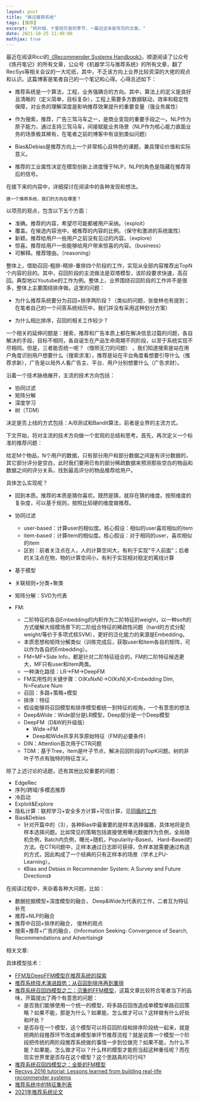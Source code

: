 ```yaml
---
layout: post
title: "再议推荐系统"
tags: [推荐]
excerpt: "杭州城，十里桂花香的季节，一篇迟迟未能写完的文章。"
date: 2021-10-25 11:40:00
mathjax: true
---
```


最近在阅读Ricci的[《Recommender Systems Handbook》](https://book.douban.com/subject/26437066/)，顺道阅读了公众号《炼丹笔记》的所有文章，公众号《机器学习与推荐系统》的所有文章，翻了RecSys等相关会议的一大坨纸，其中，不乏该方向上业界比较资深的大佬的观点和认识。这篇博客是笔者自己的一个笔记和心得。心得总述如下：

+ 推荐系统是一个算法，工程，业务强耦合的方向。其中，算法上的定义是良好且清晰的（定义简单，目标复杂），工程上需要多方数据联动，效率和稳定性保障，对业务的理解深度是影响推荐效果提升的重要变量（强业务属性）

+ 作为搜索，推荐，广告三驾马车之一，是商业变现的重要手段之一。NLP作为原子能力，通过支持三驾马车，间接赋能业务场景（NLP作为核心能力直面业务的场景极其稀有，在笔者之前的博客中有谈到类似问题）

+ Bias&Debias是推荐方向上一个非常核心且特色的课题，兼具理论价值和实际意义。

+ 推荐的工业属性决定在模型创新上进度慢于NLP，NLP的角色是隐藏在推荐背后的信号。

在接下来的内容中，详细探讨在阅读中的各种发现和想法。

	做一个推荐系统，我们的方向在哪里？

以项亮的观点，包含以下五个方面：

+ 准确。推荐的内容，希望尽可能都被用户采纳。（exploit）
+ 覆盖。在候选内容池中，被推荐的内容的比例。（保守和激进的系统属性）
+ 新颖。推荐给用户一些用户之前没有见过的内容。（explore）
+ 惊喜。推荐给用户一些能够给用户带来惊喜的内容。（business）
+ 可解释。推荐理由。（reasoning）

整体上，借助召回-粗排-精排-重排四个阶段的工作，实现从全部内容推荐出TopN个内容的目的。其中，召回阶段的主流做法是双塔模型，该阶段要求快速，高召回。典型地以Youtube的工作为例。整体上，业界围绕召回阶段的工作并不是很多，整体上主要围绕排序做。这里的问题：

+ 为什么推荐系统要分为召回+排序两阶段？（类似的问题，张俊林也有提到；在笔者自己的一个问答系统经历中，我们并没有采用这种划分方案）

+ 为什么相比排序，召回的相关工作较少？

一个相关的延伸问题是：搜索，推荐和广告本质上都在解决信息过载的问题，各自解决的手段，目标不相同，各自诞生在产品生命周期不同阶段，以至于系统实现不尽相同。但是，三者能否统一呢？（借邢无刀的问题）
，我们知道搜索是站在用户角度识别用户想要什么（搜索求准），推荐是站在平台角度看想要引导什么（推荐求新），广告是以局外人看广告主、平台、用户分别想要什么（广告求财）。

沿着一个技术脉络展开，主流的技术方向包括：

+ 协同过滤
+ 矩阵分解
+ 深度学习
+ 树（TDM）

决定是否上线的方式包括：A/B测试和Bandit算法，前者是业界的主流方式。

下文开始，将对主流的技术方向做一个宏观的总结和思考。首先，再次定义一个标准的推荐问题：

给定M个物品，N个用户的数据，只有部分用户和部分数据之间是有评分数据的，其它部分评分是空白，此时我们要用已有的部分稀疏数据来预测那些空白的物品和数据之间的评分关系，找到最高评分的物品推荐给用户。

具体怎么实现呢？

+ 回到本质。推荐的本质是猜你喜欢。既然是猜，就存在猜的维度。按照维度的复杂度，可以基于规则，按照比较硬的维度做推荐。

+ 协同过滤
	+ user-based：计算user的相似度。核心假设：相似的user喜欢相似的item
	+ item-based：计算item的相似度。核心假设：对于相同的user，喜欢相似的item 
	+ 区别：前者关注点在人，人的计算空间大，有利于实现”千人前面“；后者的关注点在物，物的计算空间小，有利于实现相对稳定的离线计算

+ 基于模型
 
 + 关联规则+分类+聚类
 + 矩阵分解：SVD为代表
 + FM:
      +  二阶特征的各自Embedding的内积作为二阶特征的weight，以一种soft的方式缓解大规模场景下的二阶组合特征的稀疏性问题（hard的方式分配weight/等价于多项式核SVM），更好的泛化能力的来源是Embedding。
      +  本质思想和矩阵分解类似（训练完成后，获取user和item各自的矩阵，可以作为各自的Embedding）。
      +  FM=MF+Side Info，都是针对二阶特征组合的，FM的二阶特征候选更大，MF只有user和item两类。
      +  一种演化路径：LR->FM->DeepFM
      +  FM实用性的关键步骤：O(KxNxN)->O(KxN),K=Embedding Dim, N=Feature Num
      +  召回：多路+策略+模型
      +  排序：特征
      +  假设能够将召回模型和排序模型都统一到特征的视角，一个有意思的想法
	+ Deep&Wide：Wide部分是LR模型，Deep部分是一个Deep模型
	+ DeepFM（D&W的升级版）
		+  Wide->FM
		+  Deep和Wide共享共享原始特征（FM的必要条件）
	+ DIN：Attention首次用于CTR问题
	+ TDM：基于Tree，item是叶子节点，解决召回阶段的TopK问题。树的非叶子节点有独特的特征含义。


除了上述讨论的话题，还有其他比较重要的问题：

+ EdgeRec
+ 序列/跨域/多模态推荐
+ 冷启动
+ Exploit&Explore
+ 隐私计算：联邦学习+安全多方计算+可信计算，见[同盾的工作](https://mp.weixin.qq.com/s?__biz=MzA3MTU2ODMzNA==&mid=2247499159&idx=1&sn=b75ce5f7fbdd8c74a011c89d9b2ca31f&chksm=9f292336a85eaa207bfca8a90c062332475df4b87e1cebb4047c172c1d4b95dd21efface9be3&mpshare=1&scene=23&srcid=1024zw56ptrAEP4wD9O4Im4q&sharer_sharetime=1635076861126&sharer_shareid=0e8353dcb5f53b85da8e0afe73a0021b%23rd)
+ Bias&Debias
	+ 针对开篇中的（3），各种Bias中最重要的是样本选择偏置，具体地将是负样本选择问题。比如常见的策略包括直接使用曝光数据作为负例，全局随机负例，Batch内负例，曝光+随机，Popularity-Based， Hard-Based的方法。在CTR问题中，正样本通过日志即可获得，负样本就需要通过构造的方式，因此构成了一个经典的只有正样本的场景（学术上PU-Learning）。 
	+ 《Bias and Debias in Recommender System: A Survey and Future Directions》	


在阅读过程中，夹杂着各种大问题，比如：

+ 数据挖掘模型+深度模型的融合， Deep&Wide为代表的工作，二者互为特征补充
+ 推荐+NLP的融合
+ 推荐中召回+排序的融合， 俊林的观点
+ 搜索+推荐+广告的融合，《Information Seeking: Convergence of Search, Recommendations and Advertising》


相关文章:

具体模型技术：

+ [FFM及DeepFFM模型在推荐系统的探索](https://zhuanlan.zhihu.com/p/67795161)
+ [推荐系统技术演进趋势：从召回到排序再到重排](https://zhuanlan.zhihu.com/p/100019681)
+ [推荐系统召回四模型之二：沉重的FFM模型](https://zhuanlan.zhihu.com/p/59528983)，这篇文章比较符合笔者当下的品味，开篇提出了两个有意思的问题：
	+ 是否我们能够使用一个统一的模型，将多路召回改造成单模型单路召回策略？如果不能，那是为什么？如果能，怎么做才可以？这样做有什么好处和坏处？
	+ 是否存在一个模型，这个模型可以将召回阶段和排序阶段统一起来，就是把两阶段推荐环节改成单模型单环节推荐流程？就是说靠一个模型一个阶段把传统的两阶段推荐系统做的事情一步到位做完？如果不能，为什么不能？如果能，怎么做才可以？什么样的模型才能担当起这种重任呢？而在现实世界里是否存在这个模型？这个思路真的可行吗?
+ [推荐系统召回四模型之：全能的FM模型](https://zhuanlan.zhihu.com/p/58160982)
+ [Recsys 2016 tutorial: Lessons learned from building real-life recommender systems](https://www.slideshare.net/xamat/recsys-2016-tutorial-lessons-learned-from-building-reallife-recommender-systems)
+ [推荐系统中的特征集列表](https://mp.weixin.qq.com/s?__biz=Mzg4MzU1NjQ2Mw==&mid=2247510505&idx=1&sn=a5b21ec251388c107ca9d03a92c7f1c8&chksm=cf4740e9f830c9fffc13f8c4a1c1e67262dd3aad0618b49ce009e25cedf315b50d0f816fe0e2&mpshare=1&scene=23&srcid=1025A8cmTfdKSsmVtAsKsJMo&sharer_sharetime=1635169333535&sharer_shareid=0e8353dcb5f53b85da8e0afe73a0021b%23rd)
+ [2021年推荐系统论文](https://mp.weixin.qq.com/s?__biz=MzA4NTUxNTE4Ng==&mid=2247507256&idx=1&sn=4eac18f14dc69e04975f7ae16e82a052&chksm=9fd453e5a8a3daf32ccf10a2ca62390c35540aa769939d52566a92e15427ccdd4a9808651740&mpshare=1&scene=23&srcid=1025C69Np1I9XxLeAvJGa12L&sharer_sharetime=1635121397281&sharer_shareid=0e8353dcb5f53b85da8e0afe73a0021b%23rd)
